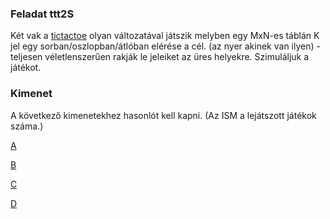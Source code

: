 ### Feladat ttt2S
Két vak a [tictactoe](https://en.wikipedia.org/wiki/Tic-tac-toe) olyan változatával játszik melyben egy MxN-es táblán K jel egy sorban/oszlopban/átlóban 
elérése a cél. (az nyer akinek van ilyen) - teljesen véletlenszerűen rakják le jeleiket az üres helyekre. 
Szimuláljuk a játékot. 

### Kimenet
A következő kimenetekhez hasonlót kell kapni. (Az ISM a lejátszott játékok száma.)

[A](abra2.png)

[B](abra3.png)

[C](abra4.png)

[D](abra5.png)
